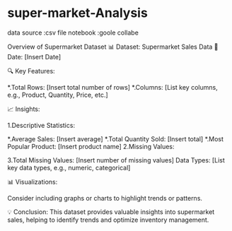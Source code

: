 # super-market-Analysis

data source :csv file
notebook    :goole collabe 


Overview of Supermarket Dataset
📊 Dataset: Supermarket Sales Data
📅 Date: [Insert Date]

🔍 Key Features:

*.Total Rows: [Insert total number of rows]
*.Columns: [List key columns, e.g., Product, Quantity, Price, etc.]

📈 Insights:

1.Descriptive Statistics:

  *.Average Sales: [Insert average]
  *.Total Quantity Sold: [Insert total]
  *.Most Popular Product: [Insert product name]
2.Missing Values:

3.Total Missing Values: [Insert number of missing values]
Data Types:
[List key data types, e.g., numeric, categorical]

📊 Visualizations:

Consider including graphs or charts to highlight trends or patterns.

💡 Conclusion: This dataset provides valuable insights into supermarket sales, helping to identify trends and optimize inventory management.

